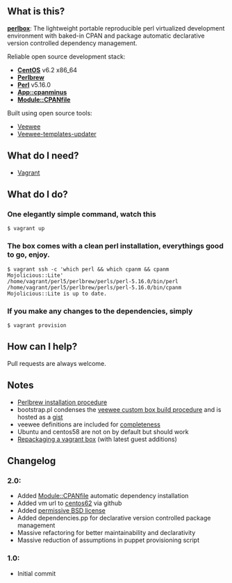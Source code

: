 ## What is this?

[**perlbox**](https://github.com/gauravk92/perlbox): The lightweight portable reproducible perl virtualized development environment with baked-in CPAN and package automatic declarative version controlled dependency management.

Reliable open source development stack:

- [**CentOS**](http://centos.org) v6.2 x86_64
- [**Perlbrew**](http://perlbrew.pl/)
- [**Perl**](http://www.perl.org/) v5.16.0
- [**App::cpanminus**](http://cpanmin.us/)
- [**Module::CPANfile**](https://github.com/miyagawa/cpanfile)

Built using open source tools:

- [Veewee](https://github.com/jedi4ever/veewee/)
- [Veewee-templates-updater](https://github.com/mpapis/veewee-templates-updater)

## What do I need?

- [Vagrant](http://vagrantup.com/)

## What do I do?

### One elegantly simple command, watch this

    $ vagrant up

### The box comes with a clean perl installation, everythings good to go, enjoy.

    $ vagrant ssh -c 'which perl && which cpanm && cpanm Mojolicious::Lite'
    /home/vagrant/perl5/perlbrew/perls/perl-5.16.0/bin/perl
    /home/vagrant/perl5/perlbrew/perls/perl-5.16.0/bin/cpanm
    Mojolicious::Lite is up to date.

### If you make any changes to the dependencies, simply

    $ vagrant provision

## How can I help?

Pull requests are always welcome.

## Notes

- [Perlbrew installation procedure](http://blog.fox.geek.nz/2010/09/installing-multiple-perls-with.html)
- bootstrap.pl condenses the [veewee custom box build procedure](http://www.ducea.com/2011/08/15/building-vagrant-boxes-with-veewee) and is hosted as a [gist](https://gist.github.com/3032167)
- veewee definitions are included for [completeness](https://github.com/gauravk92/perlbox/downloads)
- Ubuntu and centos58 are not on by default but should work
- [Repackaging a vagrant box](http://till.klampaeckel.de/blog/archives/155-VirtualBox-Guest-Additions-and-vagrant.html) (with latest guest additions)

## Changelog

### 2.0:
- Added [Module::CPANfile](https://github.com/miyagawa/cpanfile) automatic dependency installation
- Added vm url to [centos62](https://github.com/downloads/gauravk92/perlbox/centos62.box) via github
- Added [permissive BSD license](http://www.gnu.org/licenses/license-list.html#ModifiedBSD)
- Added dependencies.pp for declarative version controlled package management
- Massive refactoring for better maintainability and declarativity
- Massive reduction of assumptions in puppet provisioning script

### 1.0:
- Initial commit